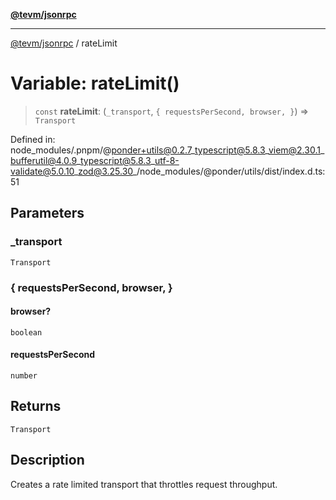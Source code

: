 [**@tevm/jsonrpc**](../README.md)

***

[@tevm/jsonrpc](../globals.md) / rateLimit

# Variable: rateLimit()

> `const` **rateLimit**: (`_transport`, `{ requestsPerSecond, browser, }`) => `Transport`

Defined in: node\_modules/.pnpm/@ponder+utils@0.2.7\_typescript@5.8.3\_viem@2.30.1\_bufferutil@4.0.9\_typescript@5.8.3\_utf-8-validate@5.0.10\_zod@3.25.30\_/node\_modules/@ponder/utils/dist/index.d.ts:51

## Parameters

### \_transport

`Transport`

### \{ requestsPerSecond, browser, \}

#### browser?

`boolean`

#### requestsPerSecond

`number`

## Returns

`Transport`

## Description

Creates a rate limited transport that throttles request throughput.
